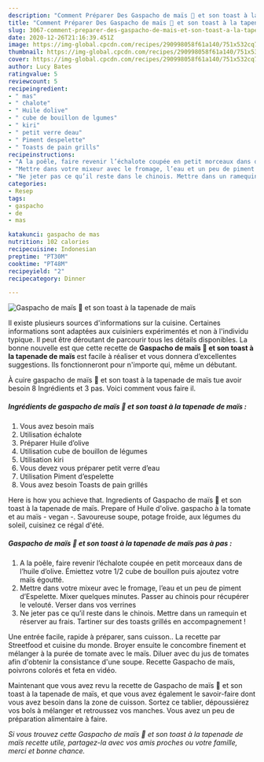 ```yaml
---
description: "Comment Préparer Des Gaspacho de maïs 🌽 et son toast à la tapenade de maïs"
title: "Comment Préparer Des Gaspacho de maïs 🌽 et son toast à la tapenade de maïs"
slug: 3067-comment-preparer-des-gaspacho-de-mais-et-son-toast-a-la-tapenade-de-mais
date: 2020-12-26T21:16:39.451Z
image: https://img-global.cpcdn.com/recipes/290998058f61a140/751x532cq70/gaspacho-de-mais-🌽-et-son-toast-a-la-tapenade-de-mais-photo-principale-de-la-recette.jpg
thumbnail: https://img-global.cpcdn.com/recipes/290998058f61a140/751x532cq70/gaspacho-de-mais-🌽-et-son-toast-a-la-tapenade-de-mais-photo-principale-de-la-recette.jpg
cover: https://img-global.cpcdn.com/recipes/290998058f61a140/751x532cq70/gaspacho-de-mais-🌽-et-son-toast-a-la-tapenade-de-mais-photo-principale-de-la-recette.jpg
author: Lucy Bates
ratingvalue: 5
reviewcount: 5
recipeingredient:
- " mas"
- " chalote"
- " Huile dolive"
- " cube de bouillon de lgumes"
- " kiri"
- " petit verre deau"
- " Piment despelette"
- " Toasts de pain grills"
recipeinstructions:
- "A la poêle, faire revenir l’échalote coupée en petit morceaux dans de l’huile d’olive. Émiettez votre 1/2 cube de bouillon puis ajoutez votre maïs égoutté."
- "Mettre dans votre mixeur avec le fromage, l’eau et un peu de piment d’Espelette. Mixer quelques minutes. Passer au chinois pour récupérer le velouté. Verser dans vos verrines"
- "Ne jeter pas ce qu’il reste dans le chinois. Mettre dans un ramequin et réserver au frais. Tartiner sur des toasts grillés en accompagnement !"
categories:
- Resep
tags:
- gaspacho
- de
- mas

katakunci: gaspacho de mas 
nutrition: 102 calories
recipecuisine: Indonesian
preptime: "PT30M"
cooktime: "PT48M"
recipeyield: "2"
recipecategory: Dinner

---
```



![Gaspacho de maïs 🌽 et son toast à la tapenade de maïs](https://img-global.cpcdn.com/recipes/290998058f61a140/751x532cq70/gaspacho-de-mais-🌽-et-son-toast-a-la-tapenade-de-mais-photo-principale-de-la-recette.jpg)

Il existe plusieurs sources d'informations sur la cuisine. Certaines informations sont adaptées aux cuisiniers expérimentés et non à l'individu typique. Il peut être déroutant de parcourir tous les détails disponibles. La bonne nouvelle est que cette recette de <strong> Gaspacho de maïs 🌽 et son toast à la tapenade de maïs </strong> est facile à réaliser et vous donnera d’excellentes suggestions. Ils fonctionneront pour n'importe qui, même un débutant.

<!--inarticleads1-->

À cuire gaspacho de maïs 🌽 et son toast à la tapenade de maïs tue avoir besoin 8 Ingrédients et 3 pas. Voici comment vous faire il.

##### Ingrédients de gaspacho de maïs 🌽 et son toast à la tapenade de maïs :

1. Vous avez besoin  maïs
1. Utilisation  échalote
1. Préparer  Huile d’olive
1. Utilisation  cube de bouillon de légumes
1. Utilisation  kiri
1. Vous devez vous préparer  petit verre d’eau
1. Utilisation  Piment d’espelette
1. Vous avez besoin  Toasts de pain grillés


Here is how you achieve that. Ingredients of Gaspacho de maïs 🌽 et son toast à la tapenade de maïs. Prepare of Huile d&#39;olive. gaspacho à la tomate et au maïs - vegan -. Savoureuse soupe, potage froide, aux légumes du soleil, cuisinez ce régal d&#39;été. 

<!--inarticleads2-->

##### Gaspacho de maïs 🌽 et son toast à la tapenade de maïs pas à pas :

1. A la poêle, faire revenir l’échalote coupée en petit morceaux dans de l’huile d’olive. Émiettez votre 1/2 cube de bouillon puis ajoutez votre maïs égoutté.
1. Mettre dans votre mixeur avec le fromage, l’eau et un peu de piment d’Espelette. Mixer quelques minutes. Passer au chinois pour récupérer le velouté. Verser dans vos verrines
1. Ne jeter pas ce qu’il reste dans le chinois. Mettre dans un ramequin et réserver au frais. Tartiner sur des toasts grillés en accompagnement !


Une entrée facile, rapide à préparer, sans cuisson.. La recette par Streetfood et cuisine du monde. Broyer ensuite le concombre finement et mélanger à la purée de tomate avec le maïs. Diluer avec du jus de tomates afin d&#39;obtenir la consistance d&#39;une soupe. Recette Gaspacho de maïs, poivrons colorés et feta en vidéo. 

<!--inarticleads1-->

<p>
Maintenant que vous avez revu la recette de Gaspacho de maïs 🌽 et son toast à la tapenade de maïs, et que vous avez également le savoir-faire dont vous avez besoin dans la zone de cuisson. Sortez ce tablier, dépoussiérez vos bols à mélanger et retroussez vos manches. Vous avez un peu de préparation alimentaire à faire.
</p>

<p>
<i>Si vous trouvez cette Gaspacho de maïs 🌽 et son toast à la tapenade de maïs recette utile, partagez-la avec vos amis proches ou votre famille, merci et bonne chance.</i>
</p>
